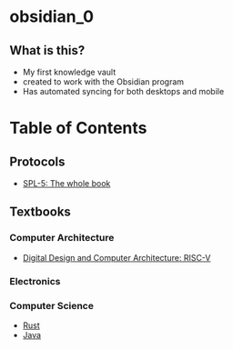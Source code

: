 # obsidian_0

## What is this?

- My first knowledge vault
- created to work with the Obsidian program
- Has automated syncing for both desktops and mobile

# Table of Contents

## Protocols

- [SPL-5: The whole book](communications/spl5/spl5_abstract.md)

## Textbooks

### Computer Architecture

- [Digital Design and Computer Architecture: RISC-V](computer_architecture/books/ddca_risc-v/ddca_risc-v_abstract)

### Electronics

### Computer Science

- [Rust](programming/rust/rust_abstract.md)
- [Java](programming/java/java_abstract.md)